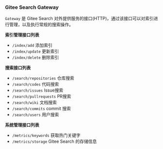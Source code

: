 ### Gitee Search Gateway

`Gateway` 是 Gitee Search 对外提供服务的接口(HTTP)，通过该接口可以对索引进行管理，以及执行常规的搜索操作。

**索引管理接口列表**

* `/index/add`  添加索引
* `/index/update`   更新索引
* `/index/delete`   删除索引

**搜索接口列表**

* `/search/repositories`   仓库搜索
* `/search/codes` 代码搜索
* `/search/issues`  Issue搜索
* `/search/pullrequests`    PR搜索
* `/search/wiki` 文档搜索
* `/search/commits` commit 搜索
* `/search/users` 用户搜索

**系统管理接口列表**

* `/metrics/keywords`  获取热门关键字
* `/metrics/storage` Gitee Search 的存储信息
